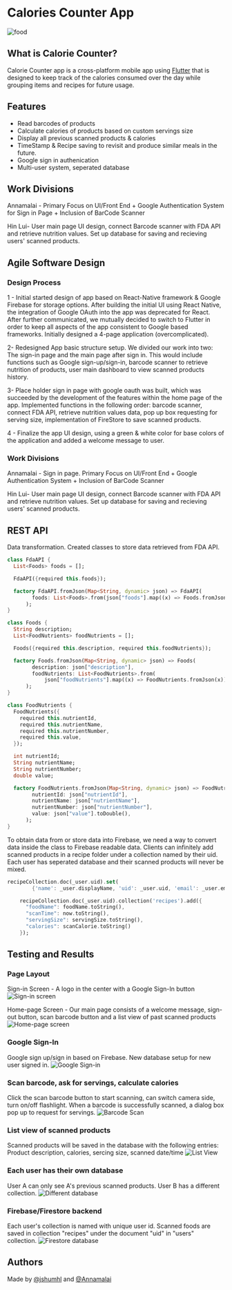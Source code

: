 # Calories Counter App


![food](https://github.com/amg1998/caloriescounters/blob/main/lib/media/icon.png)


## What is Calorie Counter? 
Calorie Counter app is a cross-platform mobile app using [Flutter](https://github.com/flutter/flutter) that is designed to keep track of the calories consumed over the day while grouping items and recipes for future usage.

## Features
- Read barcodes of products
- Calculate calories of products based on custom servings size
- Display all previous scanned products & calories
- TimeStamp & Recipe saving to revisit and produce similar meals in the future.
- Google sign in authenication
- Multi-user system, seperated database

## Work Divisions
Annamalai - Primary Focus on UI/Front End + Google Authentication System for Sign in Page + Inclusion of BarCode Scanner

Hin Lui- User main page UI design, connect Barcode scanner with FDA API and retrieve nutrition values. Set up database for saving and recieving users' scanned products.
 
## Agile Software Design

### Design Process
1 - Initial started design of app based on React-Native framework & Google Firebase for storage options. After building the initial UI using React Native, the integration of Google OAuth into the app was deprecated for React. After further communicated, we mutually decided to switch to Flutter in order to keep all aspects of the app consistent to Google based frameworks. Initially designed a 4-page application (overcomplicated).

2- Redesigned App basic structure setup. We divided our work into two: The sign-in page and the main page after sign in. This would include functions such as Google sign-up/sign-in, barcode scanner to retrieve nutrition of products, user main dashboard to view scanned products history.

3- Place holder sign in page with google oauth was built, which was succeeded by the development of the features within the home page of the app. Implemented functions in the following order: barcode scanner, connect FDA API, retrieve nutrition values data, pop up box requesting for serving size, implementation of FireStore to save scanned products.

4 - Finalize the app UI design, using a green & white color for base colors of the application and added a welcome message to user.

### Work Divisions
Annamalai - Sign in page. Primary Focus on UI/Front End + Google Authentication System + Inclusion of BarCode Scanner

Hin Lui- User main page UI design, connect Barcode scanner with FDA API and retrieve nutrition values. Set up database for saving and recieving users' scanned products.

## REST API
Data transformation. Created classes to store data retrieved from FDA API.
```dart
class FdaAPI {
  List<Foods> foods = [];

  FdaAPI({required this.foods});

  factory FdaAPI.fromJson(Map<String, dynamic> json) => FdaAPI(
        foods: List<Foods>.from(json["foods"].map((x) => Foods.fromJson(x))),
      );
}

class Foods {
  String description;
  List<FoodNutrients> foodNutrients = [];

  Foods({required this.description, required this.foodNutrients});

  factory Foods.fromJson(Map<String, dynamic> json) => Foods(
        description: json["description"],
        foodNutrients: List<FoodNutrients>.from(
            json["foodNutrients"].map((x) => FoodNutrients.fromJson(x))),
      );
}

class FoodNutrients {
  FoodNutrients({
    required this.nutrientId,
    required this.nutrientName,
    required this.nutrientNumber,
    required this.value,
  });

  int nutrientId;
  String nutrientName;
  String nutrientNumber;
  double value;

  factory FoodNutrients.fromJson(Map<String, dynamic> json) => FoodNutrients(
        nutrientId: json["nutrientId"],
        nutrientName: json["nutrientName"],
        nutrientNumber: json["nutrientNumber"],
        value: json["value"].toDouble(),
      );
}
```
To obtain data from or store data into Firebase, we need a way to convert data inside the class to Firebase readable data.
Clients can infinitely add scanned products in a recipe folder under a collection named by their uid. Each user has seperated database and their scanned products will never be mixed.
```dart
recipeCollection.doc(_user.uid).set(
        {'name': _user.displayName, 'uid': _user.uid, 'email': _user.email});

    recipeCollection.doc(_user.uid).collection('recipes').add({
      "foodName": foodName.toString(),
      "scanTime": now.toString(),
      "servingSize": servingSize.toString(),
      "calories": scanCalorie.toString()
    });
```


## Testing and Results

### Page Layout
Sign-in Screen - A logo in the center with a Google Sign-In button
![Sign-in screen](https://github.com/amg1998/caloriescounters/blob/main/lib/media/signin_page.jpg)

Home-page Screen - Our main page consists of a welcome message, sign-out button, scan barcode button and a list view of past scanned products
![Home-page screen](https://github.com/amg1998/caloriescounters/blob/main/lib/media/mainpage.jpg)

### Google Sign-In
Google sign up/sign in based on Firebase. New database setup for new user signed in. 
![Google Sign-in](https://github.com/amg1998/caloriescounters/blob/main/lib/media/googlesignin.gif)

### Scan barcode, ask for servings, calculate calories
Click the scan barcode button to start scanning, can switch camera side, turn on/off flashlight.
When a barcode is successfully scanned, a dialog box pop up to request for servings.
![Barcode Scan](https://github.com/amg1998/caloriescounters/blob/main/lib/media/scanbarcode.gif)

### List view of scanned products
Scanned products will be saved in the database with the following entries: Product description, calories, sercing size, scanned date/time
![List View](https://github.com/amg1998/caloriescounters/blob/main/lib/media/infinite_list.gif)

### Each user has their own database
User A can only see A's previous scanned products. User B has a different collection.
![Different database](https://github.com/amg1998/caloriescounters/blob/main/lib/media/differentaccount.gif)

### Firebase/Firestore backend
Each user's collection is named with unique user id. Scanned foods are saved in collection "recipes" under the document "uid" in "users" collection.
![Firestore database](https://github.com/amg1998/caloriescounters/blob/main/lib/media/firebasebackend.gif)

## Authors

Made by [@jshumhl](https://github.com/jshumhl) and [@Annamalai](https://github.com/amg2005)
